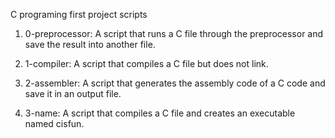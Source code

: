 C programing first project scripts

1. 0-preprocessor: A script that runs a C file through the preprocessor and save the result into another file.

2. 1-compiler: A script that compiles a C file but does not link.

3. 2-assembler: A  script that generates the assembly code of a C code and save it in an output file.

4. 3-name: A script that compiles a C file and creates an executable named cisfun.
